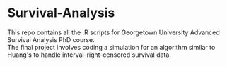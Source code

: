 # Survival-Analysis

This repo contains all the .R scripts for Georgetown University Advanced Survival Analysis PhD course.  
The final project involves coding a simulation for an algorithm similar to Huang's to handle interval-right-censored survival data.
